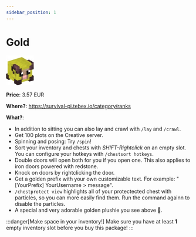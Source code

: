 ```yaml
---
sidebar_position: 1
---
```


# Gold 
![11519](57b0784471b8a6cf409e49f5dce31bfcf1a3aa81.jpg)

**Price**: 3.57 EUR

**Where?**: https://survival-pi.tebex.io/category/ranks

**What?**:
- In addition to sitting you can also lay and crawl with `/lay` and `/crawl`.
- Get 100 plots on the Creative server.
- Spinning and posing: Try `/spin`!
- Sort your inventory and chests with *SHIFT-Rightclick* on an empty slot. You can configure your hotkeys with `/chestsort hotkeys`.
- Double doors will open both for you if you open one. This also applies to iron doors powered with redstone.
- Knock on doors by rightclicking the door.
- Get a golden prefix with your own customizable text. For example: "[YourPrefix] YourUsername > message".
- `/chestprotect view` highlights all of your protectected chest with particles, so you can more easily find them. Run the command againn to disable the particles. 
- A special and very adorable golden plushie you see above 🥹.

:::danger[Make space in your inventory!]
Make sure you have at least **1** empty inventory slot before you buy this package!
:::